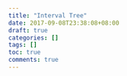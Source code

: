 ```yaml
---
title: "Interval Tree"
date: 2017-09-08T23:38:08+08:00
draft: true
categories: []
tags: []
toc: true
comments: true
---
```

